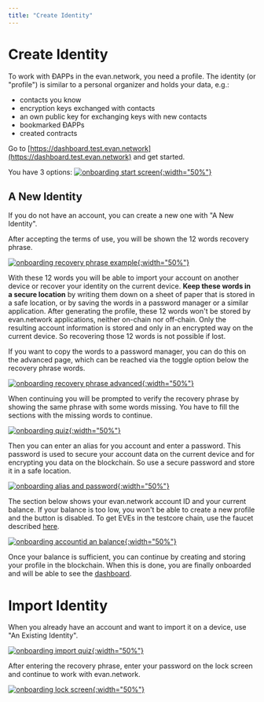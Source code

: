 ```yaml
---
title: "Create Identity"
---
```

# Create Identity
To work with ÐAPPs in the evan.network, you need a profile. The identity (or "profile") is similar to a personal organizer and holds your data, e.g.:
- contacts you know
- encryption keys exchanged with contacts
- an own public key for exchanging keys with new contacts
- bookmarked ÐAPPs
- created contracts

Go to [https://dashboard.test.evan.network](https://dashboard.test.evan.network) and get started.

You have 3 options:
[![onboarding start screen](/public/tutorial/onboarding_start.png){:width="50%"}](/public/tutorial/onboarding_start.png)


## A New Identity
If you do not have an account, you can create a new one with "A New Identity".

After accepting the terms of use, you will be shown the 12 words recovery phrase.

[![onboarding recovery phrase example](/public/tutorial/onboarding_new.png){:width="50%"}](/public/tutorial/onboarding_new.png)

With these 12 words you will be able to import your account on another device or recover your identity on the current device. **Keep these words in a secure location** by writing them down on a sheet of paper that is stored in a safe location, or by saving the words in a password manager or a similar application. After generating the profile, these 12 words won't be stored by evan.network applications, neither on-chain nor off-chain. Only the resulting account information is stored and only in an encrypted way on the current device. So recovering those 12 words is not possible if lost.

If you want to copy the words to a password manager, you can do this on the advanced page, which can be reached via the toggle option below the recovery phrase words.

[![onboarding recovery phrase advanced](/public/tutorial/onboarding_advanced.png){:width="50%"}](/public/tutorial/onboarding_advanced.png)

When continuing you will be prompted to verify the recovery phrase by showing the same phrase with some words missing. You have to fill the sections with the missing words to continue.

[![onboarding quiz](/public/tutorial/onboarding_quiz.png){:width="50%"}](/public/tutorial/onboarding_quiz.png)

Then you can enter an alias for you account and enter a password. This password is used to secure your account data on the current device and for encrypting you data on the blockchain. So use a secure password and store it in a safe location.

[![onboarding alias and password](/public/tutorial/onboarding_final1.png){:width="50%"}](/public/tutorial/onboarding_final1.png)

The section below shows your evan.network account ID and your current balance. If your balance is too low, you won't be able to create a new profile and the button is disabled. To get EVEs in the testcore chain, use the faucet described [here](https://evannetwork.github.io/doc/eve#development-tokens).

[![onboarding accountid an balance](/public/tutorial/onboarding_final2.png){:width="50%"}](/public/tutorial/onboarding_final2.png)

Once your balance is sufficient, you can continue by creating and storing your profile in the blockchain. When this is done, you are finally onboarded and will be able to see the [dashboard](/tutorial/dashboard).

# Import Identity
When you already have an account and want to import it on a device, use "An Existing Identity".

[![onboarding import quiz](/public/tutorial/onboarding_import_quiz.png){:width="50%"}](/public/tutorial/onboarding_import_quiz.png)

After entering the recovery phrase, enter your password on the lock screen and continue to work with evan.network.

[![onboarding lock screen](/public/tutorial/onboarding_locked.png){:width="50%"}](/public/tutorial/onboarding_locked.png)
